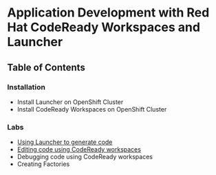 # Application Development with Red Hat CodeReady Workspaces and Launcher

## Table of Contents

### Installation

* Install Launcher on OpenShift Cluster
* Install CodeReady Workspaces on OpenShift Cluster

### Labs

* [Using Launcher to generate code](GenerateCodeUsingLauncher.md)
* [Editing code using CodeReady workspaces ](EditCodeUsingCodeReadyWorkspaces.md)
* Debugging code using CodeReady workspaces
* Creating Factories 

